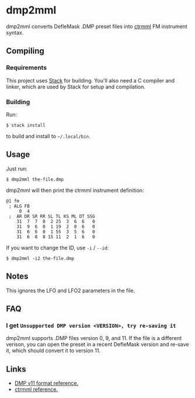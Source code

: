 # dmp2mml

dmp2mml converts DefleMask .DMP preset files into
[ctrmml](https://github.com/superctr/ctrmml) FM instrument syntax.

## Compiling

### Requirements

This project uses [Stack](https://docs.haskellstack.org/en/stable/README/)
for building. You'll also need a C compiler and linker, which are used by Stack
for setup and compilation.

### Building

Run:

```
$ stack install
```

to build and install to `~/.local/bin`.

## Usage

Just run:

```
$ dmp2mml the-file.dmp
```

dmp2mml will then print the ctrmml instrument definition:

```
@1 fm
 ; ALG FB
     0  4
 ;  AR DR SR RR SL TL KS ML DT SSG
    31  7  7  0  2 25  3  6  6   0
    31  9  6  0  1 19  2  0  6   0
    31  6  6  0  1 55  3  5  6   0
    31  6  8  8 15 11  2  1  6   0
```

If you want to change the ID, use `-i` / `--id`:

```
$ dmp2mml -i2 the-file.dmp
```

## Notes

This ignores the LFO and LFO2 parameters in the file.

## FAQ

### I get `Unsupported DMP version <VERSION>, try re-saving it`

dmp2mml supports .DMP files version 0, 9, and 11. If the file is a different
verison, you can open the preset in a recent DefleMask version and re-save it,
which should convert it to version 11.

## Links

- [DMP v11 format reference.](https://deflemask.com/DMP_SPECS.txt)
- [ctrmml reference.](https://github.com/superctr/ctrmml/blob/master/mml_ref.md)

